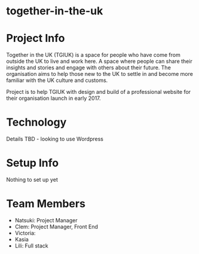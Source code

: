 # together-in-the-uk

# Project Info
Together in the UK (TGIUK) is a space for people who have come from outside the UK to live and work here. A space where people can share their insights and stories and engage with others about their future. The organisation aims to help those new to the UK to settle in and become more familiar with the UK culture and customs.

Project is to help TGIUK with design and build of a professional website for their organisation launch in early 2017.

# Technology
Details TBD - looking to use Wordpress

# Setup Info
Nothing to set up yet

# Team Members
* Natsuki: Project Manager
* Clem: Project Manager, Front End
* Victoria:
* Kasia
* Lili: Full stack
